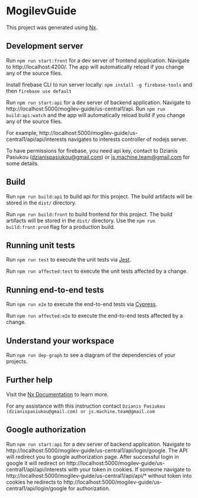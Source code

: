 # MogilevGuide

This project was generated using [Nx](https://nx.dev).

## Development server

Run `npm run start:front` for a dev server of frontend application. Navigate to http://localhost:4200/. The app will automatically reload if you change any of the source files.

Install firebase CLI to run server locally: `npm install -g firebase-tools` and then `firebase use default`

Run `npm run start:api` for a dev server of backend application. Navigate to http://localhost:5000/mogilev-guide/us-central1/api. Run `npm run build:api:watch` and the app will automatically reload build if you change any of the source files.

For example, http://localhost:5000/mogilev-guide/us-central1/api/api/interests navigates to interests controller of nodejs server.

To have permissions for firebase, you need api key, contact to Dzianis Pasiukou (dzianispasiukou@gmail.com) or js.machine.team@gmail.com for some details.

## Build

Run `npm run build:api` to build api for this project. The build artifacts will be stored in the `dist/` directory.

Run `npm run build:front` to build frontend for this project. The build artifacts will be stored in the `dist/` directory. Use the `npm run build:front:prod` flag for a production build.

## Running unit tests

Run `npm run test` to execute the unit tests via [Jest](https://jestjs.io).

Run `npm run affected:test` to execute the unit tests affected by a change.

## Running end-to-end tests

Run `npm run e2e` to execute the end-to-end tests via [Cypress](https://www.cypress.io).

Run `npm run affected:e2e` to execute the end-to-end tests affected by a change.

## Understand your workspace

Run `npm run dep-graph` to see a diagram of the dependencies of your projects.

## Further help

Visit the [Nx Documentation](https://nx.dev) to learn more.

For any assistance with this instruction contact `Dzianis Pasiukou (dzianispasiukou@gmail.com) or js.machine.team@gmail.com`

## Google authorization

Run `npm run start:api` for a dev server of backend application. Navigate to http://localhost:5000/mogilev-guide/us-central1/api/login/google. The API will redirect you to google authorization page. After successful login in google it will redirect on http://localhost:5000/mogilev-guide/us-central1/api/api/interests with your token in cookies. If someone navigate to http://localhost:5000/mogilev-guide/us-central1/api/api/* without token into cookies he redirects to http://localhost:5000/mogilev-guide/us-central1/api/login/google for authorization.


